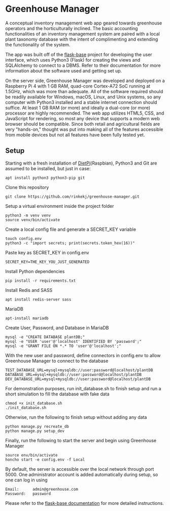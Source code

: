 Greenhouse Manager
===================
A conceptual inventory management web app geared towards greenhouse operators and the horticulturally inclined. The basic accounting functionalities of an inventory management system are paired with a local plant taxonomy database with the intent of complimenting and extending the functionality of the system.

The app was built off of the [flask-base](https://github.com/hack4impact/flask-base) project for developing the user interface, which uses Python3 (Flask) for creating the views and SQLAlchemy to connect to a DBMS. Refer to their documentation for more information about the software used and getting set up. 

On the server side, Greenhouse Manager was developed and deployed on a Raspberry Pi 4 with 1 GB RAM, quad-core Cortex-A72 SoC running at 1.5GHz, which was more than adequate. All of the software required should be readily available for Windows, macOS, Linux, and Unix systems, so any computer with Python3 installed and a stable internet connection should suffice. At least 1 GB RAM (or more) and ideally a dual-core (or more) processor are highly recommended. The web app utilizes HTML5, CSS, and JavaScript for rendering, so most any device that supports a modern web browser should be compatible. Since both retail and agricultural fields are very "hands-on," thought was put into making all of the features accessible from mobile devices but not all features have been fully tested yet.

## Setup

Starting with a fresh installation of [DietPi](https://dietpi.com/)(Raspbian), Python3 and Git are assumed to be installed, but just in case:

```shell
apt install python3 python3-pip git
``` 

Clone this repository 
```shell
git clone https://github.com/rinkekj/greenhouse-manager.git
```

Setup a virtual environment inside the project folder
```shell
python3 -m venv venv
source venv/bin/activate
```

Create a local config file and generate a SECRET_KEY variable
```shell
touch config.env
python3 -c "import secrets; print(secrets.token_hex(16))"
```

Paste key as SECRET_KEY in config.env
```
SECRET_KEY=THE_KEY_YOU_JUST_GENERATED
```

Install Python dependencies
```shell
pip install -r requirements.txt
```

Install Redis and SASS 
```shell
apt install redis-server sass
```

MariaDB
```shell
apt-install mariadb
```

Create User, Password, and Database in MariaDB
```shell
mysql -e "CREATE DATABASE plantDB;"
mysql -e "USER 'user'@'localhost' IDENTIFIED BY 'password';"
mysql -e "GRANT FILE ON *.* TO 'user'@'localhost';"
```

With the new user and password, define connectors in config.env to allow Greenhouse Manager to connect to the database
```
TEST_DATABASE_URL=mysql+mysqldb://user:password@localhost/plantDB
DATABASE_URL=mysql+mysqldb://user:password@localhost/plantDB
DEV_DATABASE_URL=mysql+mysqldb://user:password@localhost/plantDB
```

For demonstration purposes, run init_database.sh to finish setup and run a short simulation to fill the database with fake data
```shell
chmod +x init_database.sh
./init_database.sh
```

Otherwise, run the following to finish setup without adding any data
```shell
python manage.py recreate_db
python manage.py setup_dev
```

Finally, run the following to start the server and begin using Greenhouse Manager
```shell
source env/bin/activate
honcho start -e config.env -f Local
```
By default, the server is accessible over the local network through port 5000. One administrator account is added automatically during setup, so one can log in using 
```
Email:      admin@greenhouse.com
Password:   password 
```

Please refer to the [flask-base documentation](http://hack4impact.github.io/flask-base/) for more detailed instructions.

